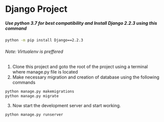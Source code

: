 # Django Project

##### Use python 3.7 for best compatibility and Install Django 2.2.3 using this command
``` bash
python -m pip install Django==2.2.3
```
###### Note: Virtualenv is preffered

1. Clone this project and goto the root of the project using a terminal where manage.py file is located
2. Make necessary migration and creation of database using the following commands
``` bash
python manage.py makemigrations
python manage.py migrate
```
3. Now start the development server and start working.
``` bash
python manage.py runserver
```
